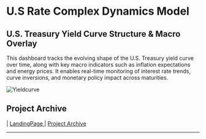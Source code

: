# U.S Rate Complex Dynamics Model


## U.S. Treasury Yield Curve Structure & Macro Overlay
This dashboard tracks the evolving shape of the U.S. Treasury yield curve over time, along with key macro indicators such as inflation expectations and energy prices. It enables real-time monitoring of interest rate trends, curve inversions, and monetary policy impact across maturities.

![Yieldcurve](https://github.com/user-attachments/assets/e7716f76-c0e0-4d36-9f30-6737dc38b80d)



## Project Archive 

| <a href="https://github.com/PatrickRych/Project/edit/main/README.md">LandingPage </a>
| <a href="https://github.com/PatrickRych/Portfolio-Manager">Project Archive </a>
****
